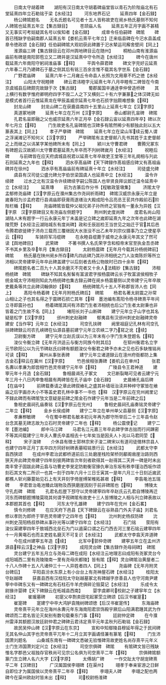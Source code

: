 <!-- { "loadSidebar": true } -->
　　日南太守胡着碑
　　湖阳有汉日南太守胡着碑庙堂皆以青石为阶陛庙北有石堂延熹四年立石勒铭于梁【水经注】
　　河东地界石记
　　延熹四年【金石録】
　　杨公碑隂题名
　　无名氏题名可见者十五人皆称故吏在阌乡杨氏墓侧不知何人碑隂也延熹五年立【集古録目】
　　苍颉庙人名
　　延熹五年正月字画不甚精又无事实可考姑疑其名号以俟知者【金石録】
　　成臯令任伯嗣碑　碑隂
　　碑首已残缺字伯嗣南郡人延熹五年【娄机云熹平七年立】迁来临县碑在今汜水县盖成臯令徳政颂【金石録】任伯嗣碑隂大观初获此碑置于汜水辇运司廨舍壁间【同上】
　　淮源庙三碑【集古録目云在邓州舆地碑目云在随州】
　　桐柏山南有淮源庙庙前有碑是南阳郭苞立又二碑并是汉延熹中守令所造【水经注】
　　碑今在唐州载延熹六年南阳守躬祠淮庙事【释】
　　平舆令薛君碑
　　碑文字完好云延熹六年春二月乃建碑石于墓之侧其后有铭三百余言惟不载其名字世系【金石録】
　　广野君庙碑
　　延熹六年十二月雍丘令命县人长照为文用章不朽之徳【水经注】
　　山阳太守祝睦碑
　　碑云君讳睦字元延熹七年八月卒睦有二碑皆在今南京虞城县后碑颇完故録于次【集古録】
　　蜀郡属国辛通逹李仲曾造桥碑
　　其上横行有数字惟府卿明府四字不毁二人之下又横刻二十有六字兼篆之体汉碑无如是模式者首行云惟延熹龙在甲辰盖威宗延熹七年也石损字拙颇难想象【释】
　　封龙山碑
　　封龙山碑二在获鹿县南四十五里山上延熹七年立【汉字原】
　　真道冢地碑
　　延熹七年立在万州【汉字原】
　　泰山都尉孔宙碑　碑隂
　　孔君名宙即融之父也威宗延熹六年正月卒【金石録云宙以延熹四年卒】碑以次年七月立【释】
　　门生故吏名孔宙碑隂也汉碑多有隂然稀少有额独此刻以五大篆表其上【同上】
　　孝子严擧碑　碑隂
　　延熹七年立在梁山军续云蜀人谓之浮澜滩记不知何义【汉字原】
　　严举碑隂有主吏督邮八先书其姓于主吏督邮之上而继之以讳某字某他碑所未有【同上】
　　颍川太守曹君碑
　　曹腾兄冢东有碑题云汉故颍川太守曹君墓延熹九年卒而不刋树碑嵗月【水经注】
　　祝睦后碑
　　与前碑皆在应天府虞城县祝君以延熹七年卒故吏王堂等三年礼阕相与刋此石则延熹之九年也【释】
　　泗水亭髙庙碑【天下碑録作髙祖感应碑又有髙祖庙碑并在徐州】
　　泗水亭有髙庙庙前有碑延熹十年立【水经注】
　　司徒盛允碑
　　虞县有汉司徒公盛允碑允字伯世梁国虞人也延熹中立【水经注】
　　温令许续碑
　　过水之北有汉温令许续碑续字嗣公陈国人也举贤良拜议郎迁温令延熹中立【水经注】
　　延熹塼
　　前为古篆后作分书【程敏政篁墩集】
　　济隂太守孟郁修尧庙碑【汉字原云在濮州集古作尧祠祈雨碑】　碑隂汉威宗永康元年立是嵗春阳为沴孟府君行县谒庙即获膏雨遂缮治大殿成阳令吕亮丞王苌共作殿前石阶陛栏楯【释】
　　尧庙碑隂皆载仲父祖兄弟子孙所终之官独有一董永为异姓【汉字原　汉字原碑目又有尧庙左侧题字】
　　荆州刺史度尚碑
　　度君名尚山阳湖陆人末有题字一行云永康元年丁未盖是记立碑之嵗即延熹九年之次年也此碑在湖陵荒野【水经注云湖陆城东有度尚碑】政和壬辰廵检王当世见之始迁于官其后邑令腾君欲徙碑于沛舟三载而三覆继因大水涨没不出乙未年刘宗仪摄事乃立之使星亭云【释】
　　车骑将军冯绲碑
　　在永睦县绲薨于威帝之永康元年其文了然可读【舆地碑目】
　　武荣碑
　　不著书撰人名氏荣字含和桓帝末官至执金吾丞碑不书其乡里及卒年月【集古録目】
　　太尉杨震碑【无年月今载其孙杨统碑前】　碑隂
　　杨氏墓在陕州阌乡所存碑凡四此碑乃其孙沛相统之门人汝南陈炽等所立沛相以灵帝建寕元年卒此碑盖建宁以后刻者去杨公物故时已四十余年【释】
　　碑隂题名者二百九十人其余磨灭不完者又十余人法精妙【集古録】
　　沛相杨统碑　碑隂
　　碑缺不知其名髣髴有富波君字按杨震碑云长子牧富波侯相牧子统金城太守沛相则知此为杨统碑也集古録云碑在阌乡杨震墓侧以灵帝建宁元年卒故吏戴条等共立此碑词翰俱妙【释】
　　杨统碑隂凡十五人不称郡皆沛人也【同上】
　　髙阳令杨着碑【无年月附杨氏碑后】　碑隂
　　杨君名著太尉震之孙常山相让之子也其名得之于震碑石损亡其年【释　墨池编有髙阳令杨寻碑熹平年间立寻即震孙也】
　　杨着碑隂其间有沛君门生者沛相统也后公门生者太尉秉也非皆着之门生故不名【同上】
　　堵阳长刘子山断碑
　　建宁元年立子山字也其名疑是松字【汉字原】
　　邠州刺史赵融碑
　　郁夷县有汉邠州刺史赵融碑灵帝建安【当作寜】元年立【水经注】
　　司空孔扶碑
　　阙里祖庭记孔林有司空孔扶碑碑録云司农孔峡碑在仙源县墓前建宁元年立农峡二字乃冩之讹【续】
　　卫尉衡方碑
　　建宁元年立赵氏误以为三年末有小字门生朱登题名【释】
　　浚仪令衡立碑【无年月洪适云与衡方同族今附其后】
　　在郓州衡君名立字元节欧阳公以为元节碑赵氏曰碑有额题浚仪令衡君之碑予亦未之见也石多缺惟铭尚可读【释】
　　冀州从事张表碑
　　建宁元年立诸道録云在澶州府衙都防上集古金石释云在冀州【汉字原】
　　竹邑侯相张夀碑【娄机云在单州】
　　张君名夀以孝亷为郎尝相竹邑灵帝建宁元年卒【释】
　　广陵县令王君神道
　　建寕元年十月造【金石録】
　　鲁相晨谒孔子冢文
　　文已断裂略可见者云建宁元年三月十八日丙申鲁相晨有两碑皆在孔子庙中【金石録】
　　史晨飨孔庙后碑【在庙中】
　　前碑载奏请之章此碑叙飨礼之盛其补墙垣治渎井种梓守冢皆在飨庙之后字画亦大小不等盖史君孔林中事不一书也【释　汉字原云在兖州阙里记不録此碑而有碑隂攷文意疑是前碑之隂金石作建宁元年当是二年前碑之后】
　　鲁相史晨祠孔庙奏铭【汉字原云在兖州】
　　鲁相史晨祠孔庙奏铭灵帝建宁二年立【释】
　　金乡长侯成碑
　　建宁二年立在单州单父县墓侧【汉字原】
　　孝亷栁敏碑
　　今在蜀中栁君名敏本初元年再为郡守所举后二十三年县令赵台念其墓无碑志故为立石时灵帝建宁二年也【释】
　　杨公震使记
　　建宁二年【墨池编】
　　郎中马江碑
　　马君名江元嘉三年卒此碑字体古拙而行间踈密不等其间载建宁三年夫人曹氏卒盖相去十七年矣当是因夫人卜兆以马君同茔【释】
　　宋子浚碑
　　介休县有徴士郭林宗宋子浚二碑宋以有道司徒徴林宗县人也建宁四年正月丁亥卒四方同好树碑表墓昭铭景行云【水经注】
　　武都太守李翕西狭颂
　　在成州李君治武都桥道前后三处磨崖栈险架桥则郙阁凿崖治路则西狭天井此碑灵帝建宁四年刻彼两碑皆次年刻者欧得其一赵得其二天井一碑是时未出南丰曾子固跋此碑云翕与功曹史李旻定防勅衡官掾仇审治东坂有秩李瑾治西坂作颂刻石其文有二所识一也其一刻于四年六月十三日壬寅其一是年六月三十日刻近嵗武都樵人斩刈藤蔓始见石上有天井刻字倚崖缚架椎拓甚艰【释】
　　李翕黾池五瑞碑
　　李君昔治黾池臻此瑞物及西狭磨崖因刻于前非碑隂也【释】
　　博陵太守孔彪碑　碑隂
　　孔君名彪歴下邳守以灵帝建寕四年卒赵氏云孔君自博陵再迁河东而碑额题博陵莫晓其何谓予观碑隂有故吏十三人皆博陵之人相与刋立碑表故以本郡题其首也【释】
　　河东太守孔雄碑
　　建宁四年在兖州【金石畧】
　　慎令刘修碑
　　在应天府下邑县【天下碑録云在谷熟县门外夫子庙】刘君名修以孝防为郎终于宰邑灵帝建宁之四年也【释】
　　沇州刺史杨叔防碑
　　沇州刺史茂阳杨叔恭碑从事孙光等以建宁四年立【水经注】
　　石门铭
　　荥阳有浚仪渠建寕四年于敖城西北垒石为门以遏渠口谓之石门西去河三里石铭云建寕四年十一月黄塲石也而主吏姓名磨灭不可复识【水经注】
　　武都太守李翕天井道碑
　　今在成州建寕五年造【续】
　　北军中郭仲竒碑
　　建寕五年立在孟州济源县释云汉之神品【汉字原】
　　成阳灵台碑【集古録作尧母祠碑】　碑隂
　　灵台建宁五年五月立与尧母二碑在成阳【水经注云地理志曰成阳有尧冢灵台今成阳城西二里有尧陵陵南一里有尧母庆都陵】皆有隂【释】灵台碑隂治黄屋者二十八人作碑十五人凡诸仲三十一人异姓者四人【同上】
　　尧庙碑【无年月附灵台碑后】
　　平阳县汾水东原上有小台台上有尧神屋石碑【水经注】
　　桂阳太守赵越碑
　　获嘉县西有汉桂阳太守赵越墓冢北有碑越字彦善县人也守河南尹建寕中卒碑东又有一碑碑北有石柱石牛羊虎俱碎沦毁莫记【水经注】
　　乐成令太尉掾许婴碑【天下碑録云在柘城县西南】
　　婴字虞卿司校尉之子建寜年立【水经注】
　　崔瑗墓碑
　　初寔父卒剽卖田宅起冢茔立碑颂【后汉书崔寔】
　　崔寔碑
　　寔建宁中卒大鸿胪袁隗树碑颂徳【后汉书崔寔传】
　　东海庙碑
　　灵帝熹平元年立在海州永夀元年东海南阳君崇饰殿宇厥后山阳满君踵其武为作碑颂而二君名皆沦灭矣别有数句载秦东门事【释】
　　廷尉仲定碑
　　在今濮州雷泽其额题汉故廷尉仲君之碑碑云君讳定熹平元年孟秋刋石勒铭【金石録】
　　故民吴仲山碑【汉字原云在东京】
　　宣和中知鄢陵县穆延年得之于民间碑无其名仲山其字也灵帝熹平兀年十二月立其字画谲怪兼有篆笔【释】
　　门生沛国萧刘题名
　　山桑城东南有一碑碑文悉破无验惟碑背故吏姓名尚存熹平元年义士门生沛国萧刘定兴立【水经注】
　　司空宗俱碑　碑隂
　　有隂碑文皆已残缺惟名字郡邑父祖独存官秩尚可见宗公名俱为司空熹平二年【释】
　　宗俱碑隂额篆门生立碑人名六大字【汉字原】
　　太傅胡广碑
　　一作交趾太守胡宠碑熹平二年【汉碑目】
　　广汉属国侯李翊碑【在渠州】
　　翊孝于奉亲宦游之日鲜自即位才为属国侯以灵帝熹平二年卒【释】
　　李翊夫人碑
　　李翊之配也两碑今在渠州欧赵时皆未出【释】
　　司校尉杨淮碑
